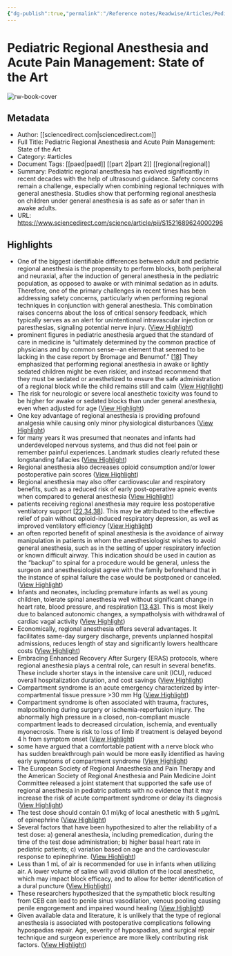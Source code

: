 ```yaml
---
{"dg-publish":true,"permalink":"/Reference notes/Readwise/Articles/Pediatric Regional Anesthesia and Acute Pain Management State of the Art/"}
---
```


# Pediatric Regional Anesthesia and Acute Pain Management: State of the Art

![rw-book-cover](https://ars.els-cdn.com/content/image/1-s2.0-S1521689624X0004X-cov150h.gif)

## Metadata
- Author: [[sciencedirect.com\|sciencedirect.com]]
- Full Title: Pediatric Regional Anesthesia and Acute Pain Management: State of the Art
- Category: #articles
- Document Tags: [[paed\|paed]] [[part 2\|part 2]] [[regional\|regional]] 
- Summary: Pediatric regional anesthesia has evolved significantly in recent decades with the help of ultrasound guidance. Safety concerns remain a challenge, especially when combining regional techniques with general anesthesia. Studies show that performing regional anesthesia on children under general anesthesia is as safe as or safer than in awake adults.
- URL: https://www.sciencedirect.com/science/article/pii/S1521689624000296

## Highlights
- One of the biggest identifiable differences between adult and pediatric regional anesthesia is the propensity to perform blocks, both peripheral and neuraxial, after the induction of general anesthesia in the pediatric population, as opposed to awake or with minimal sedation as in adults. Therefore, one of the primary challenges in recent times has been addressing safety concerns, particularly when performing regional techniques in conjunction with general anesthesia. This combination raises concerns about the loss of critical sensory feedback, which typically serves as an alert for unintentional intravascular injection or paresthesias, signaling potential nerve injury. ([View Highlight](https://read.readwise.io/read/01j0djtznvgha5vtqhrz8v4wnp))
- prominent figures in pediatric anesthesia argued that the standard of care in medicine is “ultimately determined by the common practice of physicians and by common sense--an element that seemed to be lacking in the case report by Bromage and Benumof.” [[18](https://www.sciencedirect.com/science/article/pii/S1521689624000296#bib18)] They emphasized that performing regional anesthesia in awake or lightly sedated children might be even riskier, and instead recommend that they must be sedated or anesthetized to ensure the safe administration of a regional block while the child remains still and calm ([View Highlight](https://read.readwise.io/read/01j0djwnrhm7hfx3a0gxf4xh5a))
- The risk for neurologic or severe local anesthetic toxicity was found to be higher for awake or sedated blocks than under general anesthesia, even when adjusted for age ([View Highlight](https://read.readwise.io/read/01j0djxbg0gkt1yg1q1htwshjk))
- One key advantage of regional anesthesia is providing profound analgesia while causing only minor physiological disturbances ([View Highlight](https://read.readwise.io/read/01j0djyrjgqgbm5zap9r0g9tmt))
- for many years it was presumed that neonates and infants had underdeveloped nervous systems, and thus did not feel pain or remember painful experiences. Landmark studies clearly refuted these longstanding fallacies ([View Highlight](https://read.readwise.io/read/01j0djz3v0rn1g6pmt9b06dpr0))
- Regional anesthesia also decreases opioid consumption and/or lower postoperative pain scores ([View Highlight](https://read.readwise.io/read/01j0djzjy2h9hfkg1wbyykxjwq))
- Regional anesthesia may also offer cardiovascular and respiratory benefits, such as a reduced risk of early post-operative apneic events when compared to general anesthesia ([View Highlight](https://read.readwise.io/read/01j0dk0fv13ykqnbxrrfryqay7))
- patients receiving regional anesthesia may require less postoperative ventilatory support [[22](https://www.sciencedirect.com/science/article/pii/S1521689624000296#bib22),[34](https://www.sciencedirect.com/science/article/pii/S1521689624000296#bib34),[38](https://www.sciencedirect.com/science/article/pii/S1521689624000296#bib38)]. This may be attributed to the effective relief of pain without opioid-induced respiratory depression, as well as improved ventilatory efficiency ([View Highlight](https://read.readwise.io/read/01j0dk15zcvn4vaqr2ywc7zc6j))
- an often reported benefit of spinal anesthesia is the avoidance of airway manipulation in patients in whom the anesthesiologist wishes to avoid general anesthesia, such as in the setting of upper respiratory infection or known difficult airway. This indication should be used in caution as the “backup” to spinal for a procedure would be general, unless the surgeon and anesthesiologist agree with the family beforehand that in the instance of spinal failure the case would be postponed or canceled. ([View Highlight](https://read.readwise.io/read/01j0dk1xd4ryf95h5m8ja07mhx))
- Infants and neonates, including premature infants as well as young children, tolerate spinal anesthesia well without significant change in heart rate, blood pressure, and respiration [[13](https://www.sciencedirect.com/science/article/pii/S1521689624000296#bib13),[43](https://www.sciencedirect.com/science/article/pii/S1521689624000296#bib43)]. This is most likely due to balanced autonomic changes, a sympatholysis with withdrawal of cardiac vagal activity ([View Highlight](https://read.readwise.io/read/01j0dk6aw7d1w0wc71vkpsgmn7))
- Economically, regional anesthesia offers several advantages. It facilitates same-day surgery discharge, prevents unplanned hospital admissions, reduces length of stay and significantly lowers healthcare costs ([View Highlight](https://read.readwise.io/read/01j0dka8555acffs6z1ew1f2yk))
- Embracing Enhanced Recovery After Surgery (ERAS) protocols, where regional anesthesia plays a central role, can result in several benefits. These include shorter stays in the intensive care unit (ICU), reduced overall hospitalization duration, and cost savings ([View Highlight](https://read.readwise.io/read/01j0dkand2htc673b99gcj40jj))
- Compartment syndrome is an acute emergency characterized by inter-compartmental tissue pressure >30 mm Hg ([View Highlight](https://read.readwise.io/read/01j0dkdffbpcj24aa41k8qpc5q))
- Compartment syndrome is often associated with trauma, fractures, malpositioning during surgery or ischemia-reperfusion injury. The abnormally high pressure in a closed, non-compliant muscle compartment leads to decreased circulation, ischemia, and eventually myonecrosis. There is risk to loss of limb if treatment is delayed beyond 4 h from symptom onset ([View Highlight](https://read.readwise.io/read/01j0dkdy7m9qrphgpcrxpk3w00))
- some have argued that a comfortable patient with a nerve block who has sudden breakthrough pain would be more easily identified as having early symptoms of compartment syndrome ([View Highlight](https://read.readwise.io/read/01j0dkemkwrxt54gnjzw0kma59))
- The European Society of Regional Anaesthesia and Pain Therapy and the American Society of Regional Anesthesia and Pain Medicine Joint Committee released a joint statement that supported the safe use of regional anesthesia in pediatric patients with no evidence that it may increase the risk of acute compartment syndrome or delay its diagnosis ([View Highlight](https://read.readwise.io/read/01j0dkfeaesgy0efs44bky4h3y))
- The test dose should contain 0.1 ml/kg of local anesthetic with 5 μg/mL of epinephrine ([View Highlight](https://read.readwise.io/read/01j0dkmfbtmx1qrnhm17c42n1a))
- Several factors that have been hypothesized to alter the reliability of a test dose: a) general anesthesia, including premedication, during the time of the test dose administration; b) higher basal heart rate in pediatric patients; c) variation based on age and the cardiovascular response to epinephrine. ([View Highlight](https://read.readwise.io/read/01j0dknj84nnv1pv4gzb0y1cpm))
- Less than 1 mL of air is recommended for use in infants when utilizing air. A lower volume of saline will avoid dilution of the local anesthetic, which may impact block efficacy, and to allow for better identification of a dural puncture ([View Highlight](https://read.readwise.io/read/01j0dkqn3xp8apmmvzbtpfn6a7))
- These researchers hypothesized that the sympathetic block resulting from CEB can lead to penile sinus vasodilation, venous pooling causing penile engorgement and impaired wound healing ([View Highlight](https://read.readwise.io/read/01j0dkvkf6sfqfe3j3ta7gjfyn))
- Given available data and literature, it is unlikely that the type of regional anesthesia is associated with postoperative complications following hypospadias repair. Age, severity of hypospadias, and surgical repair technique and surgeon experience are more likely contributing risk factors. ([View Highlight](https://read.readwise.io/read/01j0dkypvpmxcjg48btxbht1f4))
